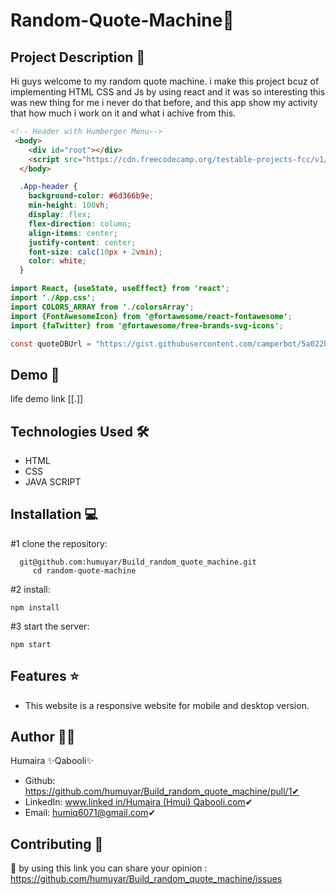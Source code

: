 # Random-Quote-Machine🚀

## Project Description 📝

Hi guys welcome to my random quote machine. i make this project bcuz of implementing HTML CSS and Js by using react and it was so interesting this was new thing for me i never do that before, and this app show my activity that how much i work on it and what i achive from this.

```html
<!-- Header with Humberger Menu-->
 <body>
    <div id="root"></div>
    <script src="https://cdn.freecodecamp.org/testable-projects-fcc/v1/bundle.js"></script>
  </body>
```

```css
  .App-header {
    background-color: #6d366b9e;
    min-height: 100vh;
    display: flex;
    flex-direction: column;
    align-items: center;
    justify-content: center;
    font-size: calc(10px + 2vmin);
    color: white;
  }
```

```Java Script
import React, {useState, useEffect} from 'react';
import './App.css';
import COLORS_ARRAY from './colorsArray';
import {FontAwesomeIcon} from '@fortawesome/react-fontawesome';
import {faTwitter} from '@fortawesome/free-brands-svg-icons';

const quoteDBUrl = "https://gist.githubusercontent.com/camperbot/5a022b72e96c4c9585c32bf6a75f62d9/raw/e3c6895ce42069f0ee7e991229064f167fe8ccdc/quotes.json";
```

## Demo 📸
life demo link [[.]]

## Technologies Used 🛠️
- HTML
- CSS
- JAVA SCRIPT

## Installation 💻
#1 clone the repository:
```clone
  git@github.com:humuyar/Build_random_quote_machine.git
     cd random-quote-machine
```
#2 install:
```npm
npm install
```
#3 start the server:
```npm
npm start
```
## Features ⭐
- This website is a responsive website for mobile and desktop version. 

## Author 👩‍💼
Humaira ✨Qabooli✨
- Github: https://github.com/humuyar/Build_random_quote_machine/pull/1✔
- LinkedIn: [www.linked in/Humaira (Hmui) Qabooli.com](https://www.linkedin.com/in/humaira-qabooli-0aa529309/)✔
- Email: humiq6071@gmail.com✔

## Contributing 🤝
🎇 by using this link you can share your opinion : https://github.com/humuyar/Build_random_quote_machine/issues
